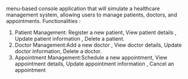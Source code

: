 menu-based console application that will simulate a healthcare management system, allowing users to manage patients, doctors, and appointments.
Functionalities :
1.	Patient Management: Register a new patient,	View patient details , Update patient information , Delete a patient.
2.	Doctor Management:Add a new doctor , View doctor details, Update doctor information, Delete a doctor.
3.	Appointment Management:Schedule a new appointment, View appointment details, Update appointment information , Cancel an appointment


